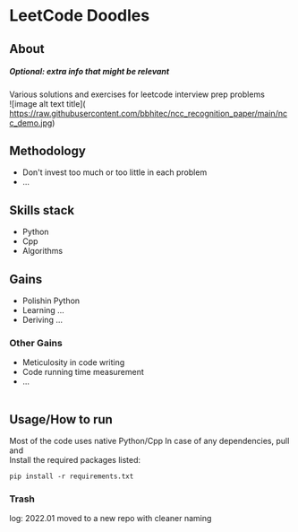 # LeetCode Doodles

## About
##### _Optional: extra info that might be relevant_

Various solutions and exercises for leetcode interview prep problems<br>
![image alt text title](<image source>https://raw.githubusercontent.com/bbhitec/ncc_recognition_paper/main/ncc_demo.jpg)

## Methodology
- Don't invest too much or too little in each problem
- ...

## Skills stack
- Python
- Cpp
- Algorithms


## Gains
- Polishin Python
- Learning …
- Deriving …
### Other Gains
- Meticulosity in code writing
- Code running time measurement
- ...
<br><br>

## Usage/How to run
Most of the code uses native Python/Cpp
In case of any dependencies, pull and<br>Install the required packages listed:
```
pip install -r requirements.txt
```

### Trash
log:
2022.01 moved to a new repo with cleaner naming